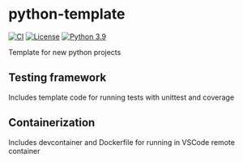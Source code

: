 # python-template
[![CI](https://github.com/bashgame/python-template/actions/workflows/ci-build.yml/badge.svg)](https://github.com/bashgame/python-template/actions/workflows/ci-build.yml)
[![License](https://img.shields.io/badge/License-Apache%202.0-blue.svg)](https://opensource.org/licenses/Apache-2.0)
[![Python 3.9](https://img.shields.io/badge/Python-3.9-green.svg)](https://shields.io/)

Template for new python projects

## Testing framework
Includes template code for running tests with unittest and coverage

## Containerization
Includes devcontainer and Dockerfile for running in VSCode remote container
